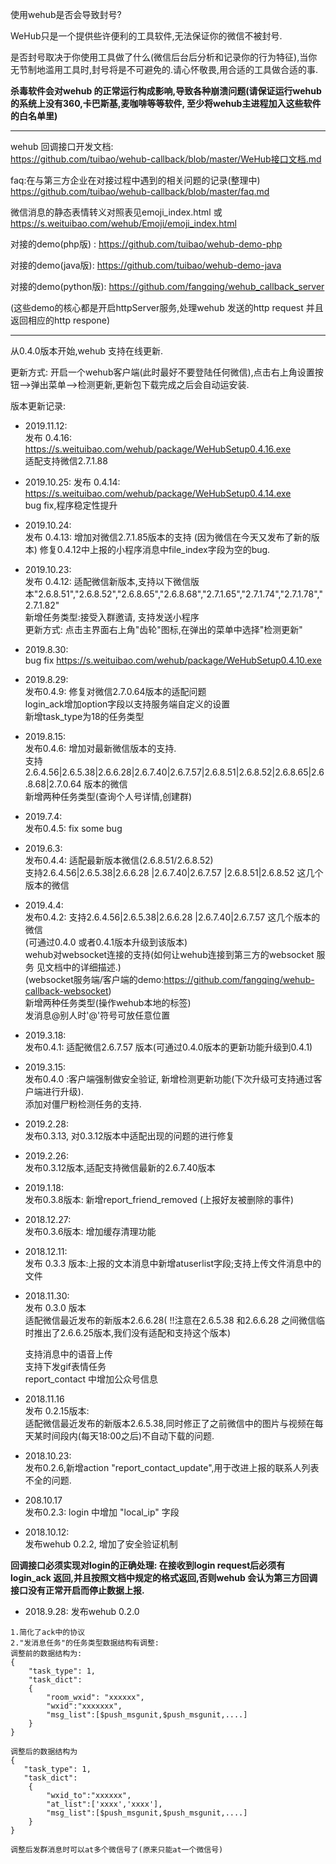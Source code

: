 
使用wehub是否会导致封号?

WeHub只是一个提供些许便利的工具软件,无法保证你的微信不被封号.

是否封号取决于你使用工具做了什么(微信后台后分析和记录你的行为特征),当你无节制地滥用工具时,封号将是不可避免的.请心怀敬畏,用合适的工具做合适的事.

**杀毒软件会对wehub 的正常运行构成影响,导致各种崩溃问题(请保证运行wehub的系统上没有360,卡巴斯基,麦咖啡等等软件, 至少将wehub主进程加入这些软件的白名单里)**

------

wehub 回调接口开发文档:  
https://github.com/tuibao/wehub-callback/blob/master/WeHub接口文档.md

faq:在与第三方企业在对接过程中遇到的相关问题的记录(整理中)     
https://github.com/tuibao/wehub-callback/blob/master/faq.md

微信消息的静态表情转义对照表见emoji_index.html 或
https://s.weituibao.com/wehub/Emoji/emoji_index.html

对接的demo(php版) : https://github.com/tuibao/wehub-demo-php  

对接的demo(java版): https://github.com/tuibao/wehub-demo-java

对接的demo(python版): https://github.com/fangqing/wehub_callback_server  

(这些demo的核心都是开启httpServer服务,处理wehub 发送的http request 并且返回相应的http respone)

------

从0.4.0版本开始,wehub 支持在线更新. 

更新方式: 开启一个wehub客户端(此时最好不要登陆任何微信),点击右上角设置按钮-->弹出菜单-->检测更新,更新包下载完成之后会自动运安装.

版本更新记录:  
- 2019.11.12:  
   发布 0.4.16:  
       https://s.weituibao.com/wehub/package/WeHubSetup0.4.16.exe  
      适配支持微信2.7.1.88

- 2019.10.25:
    发布 0.4.14: 
       https://s.weituibao.com/wehub/package/WeHubSetup0.4.14.exe  
    bug fix,程序稳定性提升

- 2019.10.24:  
  发布 0.4.13: 
    增加对微信2.7.1.85版本的支持 (因为微信在今天又发布了新的版本)
    修复0.4.12中上报的小程序消息中file_index字段为空的bug.  


- 2019.10.23:  
  发布 0.4.12: 
    适配微信新版本,支持以下微信版本"2.6.8.51","2.6.8.52","2.6.8.65","2.6.8.68","2.7.1.65","2.7.1.74","2.7.1.78","2.7.1.82"  
    新增任务类型:接受入群邀请, 支持发送小程序  
  更新方式: 点击主界面右上角"齿轮"图标,在弹出的菜单中选择"检测更新"  

- 2019.8.30:  
  bug fix
  https://s.weituibao.com/wehub/package/WeHubSetup0.4.10.exe

- 2019.8.29:  
  发布0.4.9:
  修复对微信2.7.0.64版本的适配问题  
  login_ack增加option字段以支持服务端自定义的设置  
  新增task_type为18的任务类型  

- 2019.8.15:  
  发布0.4.6: 
  增加对最新微信版本的支持.  
  支持2.6.4.56|2.6.5.38|2.6.6.28|2.6.7.40|2.6.7.57|2.6.8.51|2.6.8.52|2.6.8.65|2.6.8.68|2.7.0.64 版本的微信  
  新增两种任务类型(查询个人号详情,创建群)  
  
- 2019.7.4:  
  发布0.4.5: 
  fix some bug  
  
- 2019.6.3:  
  发布0.4.4:
  适配最新版本微信(2.6.8.51/2.6.8.52)  
  支持2.6.4.56|2.6.5.38|2.6.6.28 |2.6.7.40|2.6.7.57 |2.6.8.51|2.6.8.52 这几个版本的微信  

- 2019.4.4:  
  发布0.4.2:
  支持2.6.4.56|2.6.5.38|2.6.6.28 |2.6.7.40|2.6.7.57 这几个版本的微信  
  (可通过0.4.0 或者0.4.1版本升级到该版本)  
  wehub对websocket连接的支持(如何让wehub连接到第三方的websocket 服务 见文档中的详细描述.)  
  (websocket服务端/客户端的demo:https://github.com/fangqing/wehub-callback-websocket)  
  新增两种任务类型(操作wehub本地的标签)  
  发消息@别人时'@'符号可放任意位置  

- 2019.3.18:  
  发布0.4.1: 适配微信2.6.7.57 版本(可通过0.4.0版本的更新功能升级到0.4.1)

- 2019.3.15:  
  发布0.4.0 :客户端强制做安全验证, 新增检测更新功能(下次升级可支持通过客户端进行升级).  
  添加对僵尸粉检测任务的支持.


- 2019.2.28:   
  发布0.3.13, 对0.3.12版本中适配出现的问题的进行修复  

- 2019.2.26:   
  发布0.3.12版本,适配支持微信最新的2.6.7.40版本  

- 2019.1.18:   
  发布0.3.8版本:  新增report_friend_removed (上报好友被删除的事件)

- 2018.12.27:  
  发布0.3.6版本:  增加缓存清理功能  

-  2018.12.11:  
   发布 0.3.3 版本:上报的文本消息中新增atuserlist字段;支持上传文件消息中的文件


- 2018.11.30:  
  发布 0.3.0 版本  
  适配微信最近发布的新版本2.6.6.28( !!注意在2.6.5.38 和2.6.6.28 之间微信临时推出了2.6.6.25版本,我们没有适配和支持这个版本)

  支持消息中的语音上传  
  支持下发gif表情任务  
  report_contact 中增加公众号信息  

- 2018.11.16  
  发布 0.2.15版本:  
  适配微信最近发布的新版本2.6.5.38,同时修正了之前微信中的图片与视频在每天某时间段内(每天18:00之后)不自动下载的问题.

- 2018.10.23:  
  发布0.2.6,新增action "report_contact_update",用于改进上报的联系人列表不全的问题.

- 208.10.17  
   发布0.2.3: login 中增加 "local_ip" 字段

-  2018.10.12:  
    发布wehub 0.2.2, 增加了安全验证机制

**回调接口必须实现对login的正确处理: 在接收到login request后必须有login_ack 返回,并且按照文档中规定的格式返回,否则wehub 会认为第三方回调接口没有正常开启而停止数据上报.**

- 2018.9.28:
  发布wehub 0.2.0

```
1.简化了ack中的协议
2."发消息任务"的任务类型数据结构有调整:  
调整前的数据结构为:
{
    "task_type": 1,  
    "task_dict":
    {
    	"room_wxid": "xxxxxx",  
    	"wxid":"xxxxxxx",	   				  
    	"msg_list":[$push_msgunit,$push_msgunit,....]
	}
}

调整后的数据结构为
{
   "task_type": 1,  
   "task_dict":
    {
        "wxid_to":"xxxxxx",  	
        "at_list":['xxxx','xxxx'],  
    	"msg_list":[$push_msgunit,$push_msgunit,....]
	}
}

调整后发群消息时可以at多个微信号了(原来只能at一个微信号)
```
